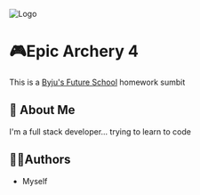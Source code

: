 
![Logo](https://upload.wikimedia.org/wikipedia/commons/thumb/0/05/Byju%27s_logo.svg/1200px-Byju%27s_logo.svg.png)


# 🎮Epic Archery 4

This is a [Byju's Future School](https://code.byjusfutureschool.com/s/dashboard) homework sumbit


## 🚀 About Me
I'm a full stack developer...
trying to learn to code


## 🧑‍💻Authors

- Myself

